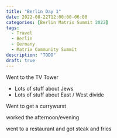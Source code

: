 ```yaml
---
title: "Berlin Day 1"
date: 2022-08-22T12:00:00-06:00
categories: [Berlin Matrix Summit 2022]
tags:
  - Travel
  - Berlin
  - Germany
  - Matrix Community Summit
description: "TODO"
draft: true
---
```


Went to the TV Tower

* Lots of stuff about Jews
* Lots of stuff about East / West divide

Went to get a currywurst

worked the afternoon/evening

went to a restaurant and got steak and fries
